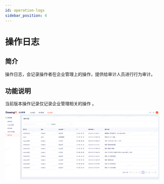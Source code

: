 ```yaml
---
id: operation-logs
sidebar_position: 4
---
```


# 操作日志

## 简介[](#jian-jie)

操作日志，会记录操作者在企业管理上的操作，提供给审计人员进行行为审计。

## 功能说明[](#jie-mian-jie-shao)

当前版本操作记录仅记录企业管理相关的操作 。

![图 1](/img/portal-enterprice_operation-logs.png)  




